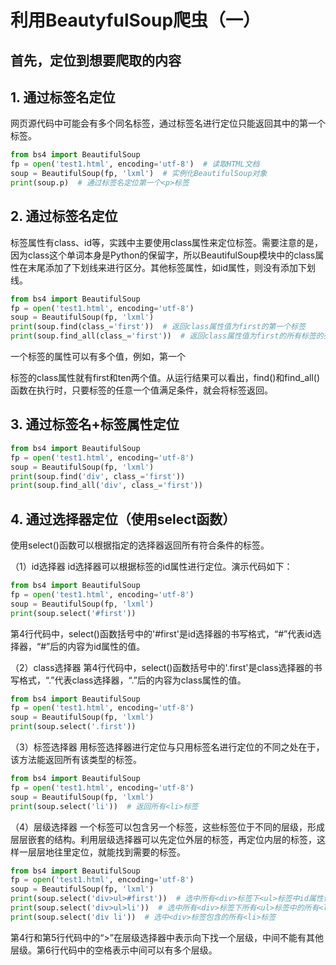 # 利用BeautyfulSoup爬虫（一）

## 首先，定位到想要爬取的内容

## 1. 通过标签名定位
网页源代码中可能会有多个同名标签，通过标签名进行定位只能返回其中的第一个标签。
```python
from bs4 import BeautifulSoup
fp = open('test1.html', encoding='utf-8')  # 读取HTML文档
soup = BeautifulSoup(fp, 'lxml')  # 实例化BeautifulSoup对象
print(soup.p)  # 通过标签名定位第一个<p>标签
```

## 2. 通过标签名定位
标签属性有class、id等，实践中主要使用class属性来定位标签。需要注意的是，因为class这个单词本身是Python的保留字，所以BeautifulSoup模块中的class属性在末尾添加了下划线来进行区分。其他标签属性，如id属性，则没有添加下划线。
```python
from bs4 import BeautifulSoup
fp = open('test1.html', encoding='utf-8')
soup = BeautifulSoup(fp, 'lxml')
print(soup.find(class_='first'))  # 返回class属性值为first的第一个标签
print(soup.find_all(class_='first'))  # 返回class属性值为first的所有标签的列表
```

一个标签的属性可以有多个值，例如，第一个<div>标签的class属性就有first和ten两个值。从运行结果可以看出，find()和find_all()函数在执行时，只要标签的任意一个值满足条件，就会将标签返回。

## 3. 通过标签名+标签属性定位
```python
from bs4 import BeautifulSoup
fp = open('test1.html', encoding='utf-8')
soup = BeautifulSoup(fp, 'lxml')
print(soup.find('div', class_='first'))
print(soup.find_all('div', class_='first'))
```

## 4. 通过选择器定位（使用select函数）
使用select()函数可以根据指定的选择器返回所有符合条件的标签。

（1）id选择器
id选择器可以根据标签的id属性进行定位。演示代码如下：

```python
from bs4 import BeautifulSoup
fp = open('test1.html', encoding='utf-8')
soup = BeautifulSoup(fp, 'lxml')
print(soup.select('#first'))
```
第4行代码中，select()函数括号中的'#first'是id选择器的书写格式，“#”代表id选择器，“#”后的内容为id属性的值。

（2）class选择器
第4行代码中，select()函数括号中的'.first'是class选择器的书写格式，“.”代表class选择器，“.”后的内容为class属性的值。
```python
from bs4 import BeautifulSoup
fp = open('test1.html', encoding='utf-8')
soup = BeautifulSoup(fp, 'lxml')
print(soup.select('.first'))
```

（3）标签选择器
用标签选择器进行定位与只用标签名进行定位的不同之处在于，该方法能返回所有该类型的标签。
```python
from bs4 import BeautifulSoup
fp = open('test1.html', encoding='utf-8')
soup = BeautifulSoup(fp, 'lxml')
print(soup.select('li'))  # 返回所有<li>标签
```

（4）层级选择器
一个标签可以包含另一个标签，这些标签位于不同的层级，形成层层嵌套的结构。利用层级选择器可以先定位外层的标签，再定位内层的标签，这样一层层地往里定位，就能找到需要的标签。
```python
from bs4 import BeautifulSoup
fp = open('test1.html', encoding='utf-8')
soup = BeautifulSoup(fp, 'lxml')
print(soup.select('div>ul>#first'))  # 选中所有<div>标签下<ul>标签中id属性值为first的所有标签
print(soup.select('div>ul>li'))  # 选中所有<div>标签下所有<ul>标签中的所有<li>标签
print(soup.select('div li'))  # 选中<div>标签包含的所有<li>标签
```
第4行和第5行代码中的“>”在层级选择器中表示向下找一个层级，中间不能有其他层级。第6行代码中的空格表示中间可以有多个层级。